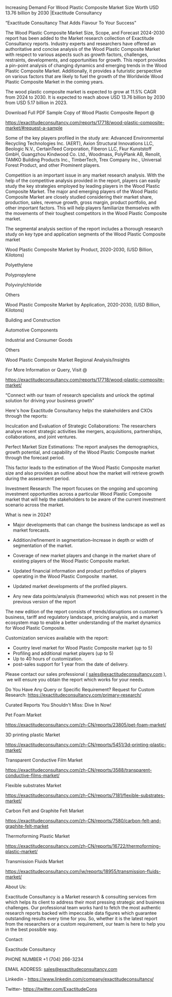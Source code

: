 Increasing Demand For Wood Plastic Composite Market Size Worth USD 13.76 billion by 2030 |Exactitude Consultancy

“Exactitude Consultancy That Adds Flavour To Your Success”

The Wood Plastic Composite Market Size, Scope, and Forecast 2024-2030 report has been added to the Market research collection of Exactitude Consultancy reports. Industry experts and researchers have offered an authoritative and concise analysis of the Wood Plastic Composite Market with respect to various aspects such as growth factors, challenges, restraints, developments, and opportunities for growth. This report provides a pin-point analysis of changing dynamics and emerging trends in the Wood Plastic Composite Market. Additionally, it provides a futuristic perspective on various factors that are likely to fuel the growth of the Worldwide Wood Plastic Composite Market in the coming years.

The wood plastic composite market is expected to grow at 11.5% CAGR from 2024 to 2030. It is expected to reach above USD 13.76 billion by 2030 from USD 5.17 billion in 2023.

Download Full PDF Sample Copy of Wood Plastic Composite Report @

https://exactitudeconsultancy.com/reports/17718/wood-plastic-composite-market/#request-a-sample

Some of the key players profiled in the study are: Advanced Environmental Recycling Technologies Inc. (AERT), Axion Structural Innovations LLC, Beologic N.V., CertainTeed Corporation, Fiberon LLC, Fkur Kunststoff GmbH, Guangzhou Kindwood Co. Ltd., Woodmass, PolyPlank AB, Renolit, TAMKO Building Products Inc., TimberTech, Trex Company Inc., Universal Forest Product, and other Prominent players.

Competition is an important issue in any market research analysis. With the help of the competitive analysis provided in the report, players can easily study the key strategies employed by leading players in the Wood Plastic Composite Market. The major and emerging players of the Wood Plastic Composite Market are closely studied considering their market share, production, sales, revenue growth, gross margin, product portfolio, and other important factors. This will help players familiarize themselves with the movements of their toughest competitors in the Wood Plastic Composite market.

The segmental analysis section of the report includes a thorough research study on key type and application segments of the Wood Plastic Composite market

Wood Plastic Composite Market by Product, 2020-2030, (USD Billion, Kilotons)

Polyethylene

Polypropylene

Polyvinylchloride

Others

Wood Plastic Composite Market by Application, 2020-2030, (USD Billion, Kilotons)

Building and Construction

Automotive Components

Industrial and Consumer Goods

Others

Wood Plastic Composite Market Regional Analysis/Insights

For More Information or Query, Visit @

https://exactitudeconsultancy.com/reports/17718/wood-plastic-composite-market/

“Connect with our team of research specialists and unlock the optimal solution for driving your business growth”

Here's how Exactitude Consultancy helps the stakeholders and CXOs through the reports:

Inculcation and Evaluation of Strategic Collaborations: The researchers analyse recent strategic activities like mergers, acquisitions, partnerships, collaborations, and joint ventures.

Perfect Market Size Estimations: The report analyses the demographics, growth potential, and capability of the Wood Plastic Composite market through the forecast period.

This factor leads to the estimation of the Wood Plastic Composite market size and also provides an outline about how the market will retrieve growth during the assessment period.

Investment Research: The report focuses on the ongoing and upcoming investment opportunities across a particular Wood Plastic Composite market that will help the stakeholders to be aware of the current investment scenario across the market.

What is new in 2024?

- Major developments that can change the business landscape as well as market forecasts.

- Addition/refinement in segmentation–Increase in depth or width of segmentation of the market.

- Coverage of new market players and change in the market share of existing players of the Wood Plastic Composite market.

- Updated financial information and product portfolios of players operating in the Wood Plastic Composite  market.

- Updated market developments of the profiled players.

- Any new data points/analysis (frameworks) which was not present in the previous version of the report

The new edition of the report consists of trends/disruptions on customer’s business, tariff and regulatory landscape, pricing analysis, and a market ecosystem map to enable a better understanding of the market dynamics for Wood Plastic Composite.

Customization services available with the report:

- Country level market for Wood Plastic Composite market (up to 5)
- Profiling and additional market players (up to 5)
- Up to 40 hours of customization.
- post-sales support for 1 year from the date of delivery.

Please contact our sales professional ( sales@exactitudeconsultancy.com ),  we will ensure you obtain the report which works for your needs.

Do You Have Any Query or Specific Requirement? Request for Custom Research: https://exactitudeconsultancy.com/primary-research/

Curated Reports You Shouldn't Miss: Dive In Now!

Pet Foam Market

https://exactitudeconsultancy.com/zh-CN/reports/23805/pet-foam-market/

3D printing plastic Market

https://exactitudeconsultancy.com/zh-CN/reports/5451/3d-printing-plastic-market/

Transparent Conductive Film Market

https://exactitudeconsultancy.com/zh-CN/reports/3588/transparent-conductive-films-market/

Flexible substrates Market

https://exactitudeconsultancy.com/zh-CN/reports/7181/flexible-substrates-market/

Carbon Felt and Graphite Felt Market

https://exactitudeconsultancy.com/zh-CN/reports/7580/carbon-felt-and-graphite-felt-market

Thermoforming Plastic Market

https://exactitudeconsultancy.com/zh-CN/reports/16722/thermoforming-plastic-market/

Transmission Fluids Market

https://exactitudeconsultancy.com/iw/reports/18955/transmission-fluids-market/

About Us:

Exactitude Consultancy is a Market research & consulting services firm which helps its client to address their most pressing strategic and business challenges. Our professional team works hard to fetch the most authentic research reports backed with impeccable data figures which guarantee outstanding results every time for you. So, whether it is the latest report from the researchers or a custom requirement, our team is here to help you in the best possible way.

Contact:

Exactitude Consultancy

PHONE NUMBER +1 (704) 266-3234

EMAIL ADDRESS: sales@exactitudeconsultancy.com

Linkedin - https://www.linkedin.com/company/exactitudeconsultancy/

Twitter- https://twitter.com/ExactitudeCons



